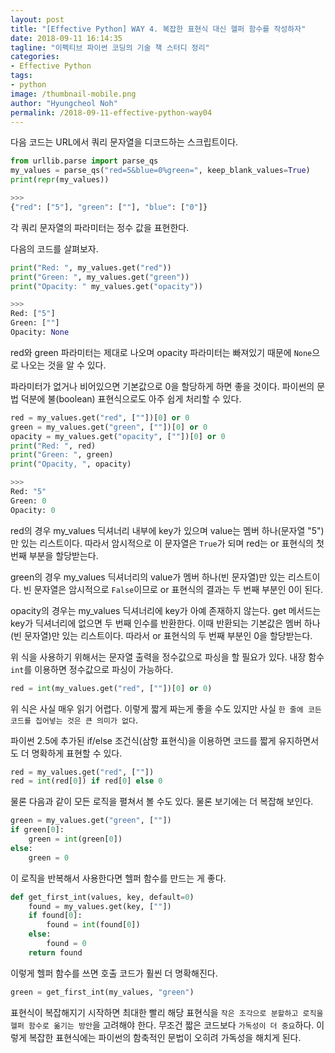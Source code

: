 ```yaml
---
layout: post
title: "[Effective Python] WAY 4. 복잡한 표현식 대신 헬퍼 함수를 작성하자"
date: 2018-09-11 16:14:35
tagline: "이펙티브 파이썬 코딩의 기술 책 스터디 정리"
categories:
- Effective Python
tags:
- python
image: /thumbnail-mobile.png
author: "Hyungcheol Noh"
permalink: /2018-09-11-effective-python-way04
---
```


다음 코드는 URL에서 쿼리 문자열을 디코드하는 스크립트이다.

```python
from urllib.parse import parse_qs
my_values = parse_qs("red=5&blue=0%green=", keep_blank_values=True)
print(repr(my_values))

>>>
{"red": ["5"], "green": [""], "blue": ["0"]}
```

각 쿼리 문자열의 파라미터는 정수 값을 표현한다.

다음의 코드를 살펴보자.

```python
print("Red: ", my_values.get("red"))
print("Green: ", my_values.get("green"))
print("Opacity: " my_values.get("opacity"))

>>>
Red: ["5"]
Green: [""]
Opacity: None
```

red와 green 파라미터는 제대로 나오며 opacity 파라미터는 빠져있기 때문에 `None`으로 나오는 것을 알 수 있다.

파라미터가 없거나 비어있으면 기본값으로 0을 할당하게 하면 좋을 것이다. 파이썬의 문법 덕분에 불(boolean) 표현식으로도 아주 쉽게 처리할 수 있다.

```python
red = my_values.get("red", [""])[0] or 0
green = my_values.get("green", [""])[0] or 0
opacity = my_values.get("opacity", [""])[0] or 0
print("Red: ", red)
print("Green: ", green)
print("Opacity, ", opacity)

>>>
Red: "5"
Green: 0
Opacity: 0
```

red의 경우 my_values 딕셔너리 내부에 key가 있으며 value는 멤버 하나(문자열 "5")만 있는 리스트이다. 따라서 암시적으로 이 문자열은 `True`가 되며 red는 or 표현식의 첫 번째 부분을 할당받는다.

green의 경우 my_values 딕셔너리의 value가 멤버 하나(빈 문자열)만 있는 리스트이다. 빈 문자열은 암시적으로 `False`이므로 or 표현식의 결과는 두 번째 부분인 0이 된다.

opacity의 경우는 my_values 딕셔너리에 key가 아예 존재하지 않는다. get 메서드는 key가 딕셔너리에 없으면 두 번째 인수를 반환한다. 이때 반환되는 기본값은 멤버 하나(빈 문자열)만 있는 리스트이다. 따라서 or 표현식의 두 번째 부분인 0을 할당받는다.

위 식을 사용하기 위해서는 문자열 출력을 정수값으로 파싱을 할 필요가 있다. 내장 함수 `int`를 이용하면 정수값으로 파싱이 가능하다.

```python
red = int(my_values.get("red", [""])[0] or 0)
```

위 식은 사실 매우 읽기 어렵다. 이렇게 짧게 짜는게 좋을 수도 있지만 사실 `한 줄에 코든 코드를 집어넣는 것은 큰 의미가 없다`.

파이썬 2.5에 추가된 if/else 조건식(삼항 표현식)을 이용하면 코드를 짧게 유지하면서도 더 명확하게 표현할 수 있다.

```python
red = my_values.get("red", [""])
red = int(red[0]) if red[0] else 0
```

물론 다음과 같이 모든 로직을 펼쳐서 볼 수도 있다. 물론 보기에는 더 복잡해 보인다.

```python
green = my_values.get("green", [""])
if green[0]:
    green = int(green[0])
else:
    green = 0
```

이 로직을 반복해서 사용한다면 헬퍼 함수를 만드는 게 좋다.

```python
def get_first_int(values, key, default=0)
    found = my_values.get(key, [""])
    if found[0]:
        found = int(found[0])
    else:
        found = 0
    return found
```

이렇게 헬퍼 함수를 쓰면 호출 코드가 훨씬 더 명확해진다.

```python
green = get_first_int(my_values, "green")
```

표현식이 복잡해지기 시작하면 최대한 빨리 해당 표현식을 `작은 조각으로 분할하고 로직을 헬퍼 함수로 옮기는 방안`을 고려해야 한다. 무조건 짧은 코드보다 `가독성이 더 중요`하다. 이렇게 복잡한 표현식에는 파이썬의 함축적인 문법이 오히려 가독성을 해치게 된다.


